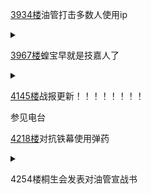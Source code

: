 [3934楼](https://bbs.nga.cn/read.php?tid=26555454&page=197#l3934)油管打击多数人使用ip

<details>
  <summary></summary>
  
  看起来油管的IP封锁打击面很广，很可能是按AS类别打击的
  
  也很有可能一起打击了有复数用户登录的IP，这个复数用户的阈值还很小

  <img src="https://img.nga.178.com/attachments/mon_202105/11/-zue37Qcrdd-ktt2K1dT1kSgo-g4.png"></img>
  
</details>

[3967楼](https://bbs.nga.cn/read.php?tid=26555454&page=199#l3967)蝗宝早就是技嘉人了

<details>
  <summary></summary>
  
  很伤心，说到技嘉至今楼友们都没有想起这件事，果然蝗楼浓度已经不行了，消散了<img src="https://img4.nga.178.com/ngabbs/post/smile/ac13.png"></img>

  <img src="https://img.nga.178.com/attachments/mon_202105/11/-zue37Qj2x-h9h3K1nT1kSh0-cr.jpg.thumb.jpg"></img>


</details>

[4145楼](https://bbs.nga.cn/read.php?tid=26555454&page=208#l4145)战报更新！！！！！！！！

参见电台

[4218楼](https://bbs.nga.cn/read.php?tid=26555454&page=211#l4218)对抗铁幕使用弹药

<details>
  <summary></summary>
  
  把这次战报整的大活稍微加工了一下弹药，u1s1屏蔽词极其少，只有“死”和“黑暗串”(译成anti串)进了屏蔽词
  
  各位尝试击穿铁幕的时候可以试着用用看，或者随便其他什么地方

  <details>
    <summary>自取</summary>
    
    私も、データ分析班も、技術班も、もしくは今日哀悼の意を表すANTIの誰一人でも、君たちの親族を失う痛みを和らげる言葉を申し上げられない。
    
    私たちは1640匹お亡くになられったメンバーを追悼する同時に、いつかそこで生きてた無数の無名な桐生会のリスナーも記念すべきです。
    
    会長が尻尾を勃つ度、彼らが一日の活動を始まり、暗闇の中で作業を始まる。信者の会紋を付けて、這いよって天上の国へ向かい、灯かりは胸元の会紋、もしく配信室に入る時の:stamp::stamp::stamp:
    
    彼らが毎日毎日貢いで、これが彼らの給料ですが、誰も見向きもしなかった。これら数々のSCは、ツイーターや配信、バハムートや海贼を照らした。称えよう、このkaichou類を人間もどきに動かせる力を、称えよう、この赤の精神を消去しよう力を。
    
    彼らはよくバハムートから頭を出して、目を細めながら光を見つめる、彼らはよく配信から頭を出して、虚飾と賢者タイムに浸しながら、彼らはよく実家に帰れる、ただその日ではない。
    
    この'人'たち、この狂信者、厨坊、単細胞生物、核食者、一神教家畜は、多数は自分が無駄な努力しているを知らないわけじゃない。彼らの一部既に逝った、もう一部はそれらの逝くところを見っていた。
    
    だから彼らは危険を承知している、そう、彼らは知っている。
    
    それでも彼らは家を出て、配信を見に行った。彼らの一部は夢見て桐生会に入ろうとしていた、彼らはクズから仲間作ろうとしていた。ただ、消えて亡くなるは彼らの選択ではなかった。
    
    スレの中、彼らは同類のために結成した、お互いの'功績'を称え合い、一緒に海の向こうの敵を罵ったり、一緒に脳死memeを見たり、一緒にツイーターでレスバに時間を費やしたり。
    
    彼らはいつまでもこれら好き好んでやってるわけじゃないかも知れないけど、彼らは一緒にすることが好きです。彼らは家族のようにこんなのをすることが好きです、彼らは教会に行くように好きです。
    
    洪水の数日後、彼らが色んな方法で発信した'antiが去った、会長が勝った'
    
    ……彼らは誇りを感じる、彼らは可可に祈りを捧ぐ。彼らはこう言った、海向こうの島が桐生会の輝きを維持してることを忘れることなかれ。これらの中では、数え切れない小さな犠牲が無視された、言ってはいけないから。
    
    やっと、疑問を感じて出てきた人が現れた、なぜ自分の言葉が神聖なるコメントに届かない、なぜ自分のコメントが悉く空虚へ送った、っと。
    
    会長が彼らを失望させることはあろうか？十分の一税が頼りな会長が全力で彼らを庇い義務を全うわずわけあろうか？我が桐生会は贖宥状を買った彼らを見捨てることあろうか？彼らが信心が足りないだけで？
    
    そこで会長は答えて言った、
    
    '大権と恐れとは会長と共にある。彼女は高き所で平和を施される。
    
    その軍勢は数えることができるか。何物かその光に浴さないものがあるか。
    
    それで人はどうして会長の前に正しくありえようか。女から生れた者がどうして清くありえようか。
    
    見よ、月さえも輝かず、/星も彼女の目には清くない。
    
    うじのような人、/虫のような人の子はなおさらである'。
    
    it's now happening everywhere in youtube, it's not only in my channel, I don't know anything this is a youtube bug
    
    会長からの判決は下された。
    
    洪水での犠牲は勇敢で必要な犠牲でした、言ってはいけない犠牲でした。彼らの栄光は桐生会と共にあれ。
    
    会長から離れる暗闇より暗い暗闇はない、会長から離れる苦痛より苦しい苦痛はない、会長の配信が無い恐怖より怖い恐怖はない。
    
    ﾀﾋんでゆく哀れな羊たちよ、祈りなさい、叫びなさい、あの滑稽な道化師がﾀﾋぬ直前天に向かった断末魔のように：
    
    'エロイ、エロイ、レマ、サバクタニ'
    
    願わくば叫んだ後、君たちの不自由な目があの噓っぱちの本に書かれたように、目が覚ませて真実を見れるよう願う。
  
    アーメン
  
  </details>
</details>

4254楼桐生会发表对油管宣战书